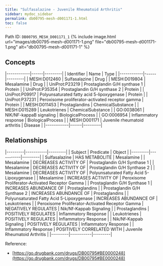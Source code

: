 ```yaml
---
title: "Sulfasalazine - Juvenile Rheumatoid Arthritis"
sidebar: mydoc_sidebar
permalink: db00795-mesh-d001171-1.html
toc: false 
---
```



Path ID: `DB00795_MESH_D001171_1`
{% include image.html url="images/db00795-mesh-d001171-1.png" file="db00795-mesh-d001171-1.png" alt="db00795-mesh-d001171-1" %}

## Concepts

|------------|------|---------|
| Identifier | Name | Type    |
|------------|------|---------|
| MESH:D012460 | Sulfasalazine | Drug |
| MESH:D019804 | Mesalamine | Drug |
| UniProt:P23219 | Prostaglandin G/H synthase 1 | Protein |
| UniProt:P35354 | Prostaglandin G/H synthase 2 | Protein |
| UniProt:P09917 | Polyunsaturated fatty acid 5-lipoxygenase | Protein |
| UniProt:P37231 | Peroxisome proliferator-activated receptor gamma | Protein |
| MESH:D011453 | Prostaglandins | ChemicalSubstance |
| MESH:D015289 | Leukotrienes | ChemicalSubstance |
| GO:0038061 | NIK/NF-kappaB signaling | BiologicalProcess |
| GO:0006954 | Inflammatory response | BiologicalProcess |
| MESH:D001171 | Juvenile rheumatoid arthritis | Disease |
|------------|------|---------|

## Relationships

|---------|-----------|---------|
| Subject | Predicate | Object  |
|---------|-----------|---------|
| Sulfasalazine | HAS METABOLITE | Mesalamine |
| Mesalamine | DECREASES ACTIVITY OF | Prostaglandin G/H Synthase 1 |
| Mesalamine | DECREASES ACTIVITY OF | Prostaglandin G/H Synthase 2 |
| Mesalamine | DECREASES ACTIVITY OF | Polyunsaturated Fatty Acid 5-Lipoxygenase |
| Mesalamine | INCREASES ACTIVITY OF | Peroxisome Proliferator-Activated Receptor Gamma |
| Prostaglandin G/H Synthase 1 | INCREASES ABUNDANCE OF | Prostaglandins |
| Prostaglandin G/H Synthase 2 | INCREASES ABUNDANCE OF | Prostaglandins |
| Polyunsaturated Fatty Acid 5-Lipoxygenase | INCREASES ABUNDANCE OF | Leukotrienes |
| Peroxisome Proliferator-Activated Receptor Gamma | NEGATIVELY REGULATES | Nik/Nf-Kappab Signaling |
| Prostaglandins | POSITIVELY REGULATES | Inflammatory Response |
| Leukotrienes | POSITIVELY REGULATES | Inflammatory Response |
| Nik/Nf-Kappab Signaling | POSITIVELY REGULATES | Inflammatory Response |
| Inflammatory Response | POSITIVELY CORRELATED WITH | Juvenile Rheumatoid Arthritis |
|---------|-----------|---------|

Reference: 
  - [https://go.drugbank.com/drugs/DB00795#BE0000248](https://go.drugbank.com/drugs/DB00795#BE0000248)
